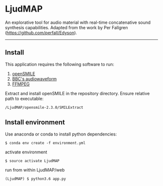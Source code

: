 # LjudMAP

An explorative tool for audio material with real-time concatenative sound synthesis capabilities. Adapted from the work by Per Fallgren (https://github.com/perfall/Edyson). 

--------

Install
-----
This application requires the following software to run:
1. [openSMILE](https://www.audeering.com/opensmile/)
2. [BBC's audiowaveform](https://github.com/bbc/audiowaveform)
3. [FFMPEG](http://www.ffmpeg.org/)

Extract and install openSMILE in the repository directory. Ensure relative path to executable:
```
/LjudMAP/opensmile-2.3.0/SMILExtract
```

Install environment
------
Use anaconda or conda to install python dependencies:
```
$ conda env create -f environment.yml
```

activate environment
```
$ source activate LjudMAP
```

run from within LjudMAP/web
```
(LjudMAP) $ python3.6 app.py
```
